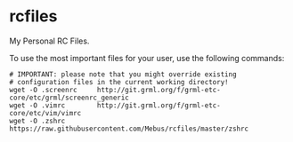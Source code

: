 rcfiles
=======

My Personal RC Files.


To use the most important files for your user, use the following commands:

    # IMPORTANT: please note that you might override existing
    # configuration files in the current working directory!
    wget -O .screenrc     http://git.grml.org/f/grml-etc-core/etc/grml/screenrc_generic
    wget -O .vimrc        http://git.grml.org/f/grml-etc-core/etc/vim/vimrc
    wget -O .zshrc        https://raw.githubusercontent.com/Mebus/rcfiles/master/zshrc
